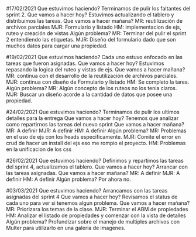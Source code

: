 #17/02/2021
Que estuvimos haciendo?
Terminamos de pulir los faltantes del sprint 2.
Que vamos a hacer hoy? 
Estuvimos actualizando el tablero y distribuimos las tareas.
Que vamos a hacer mañana?
MR: reutilización de archivos parciales
MJR: Formulario y listado 
HM: implementacion de ejs, ruteo y creación de vistas
Algún problema?
MR: Terminar del pulir el sprint 2 entendiendo las etiquetas. 
MJR: Diseño del formulario dado que son muchos datos para cargar una propiedad.

#19/02/2021
Que estuvimos haciendo?
Cada uno estuvo enfocado en las tareas que fueron asignadas.
Que vamos a hacer hoy? 
Estuvimos repasando la logica del ruteo y vistas de ejs.
Que vamos a hacer mañana?
MR:  continua con el desarrollo de la reutilización de archivos parciales.
MJR: continua con diseño de Formulario y listado 
HM: Se completo la tarea.
Algún problema?
MR: Algún concepto de los ruteos no los tenia claros.
MJR: Buscar un diseño acorde a la cantidad de datos que posee una propiedad.

#24/02/2021
Que estuvimos haciendo?
Terminamos de pulir los ultimos detalles para la entrega
Que vamos a hacer hoy? 
Tenemos que analizar como repartirnos las tareas del nuevo sprint
Que vamos a hacer mañana?
MR:  A definir
MJR: A definir
HM: A definir
Algún problema?
MR: Problemas en el uso de ejs con los heads especificamente.
MJR: Comite el error en crud de hacer un install del ejs eso me rompio el proyecto.
HM: Problemas en la unificacion de los css

#26/02/2021
Que estuvimos haciendo?
Definimos y repartimos las tareas del sprint 4, actualizamos el tablero.
Que vamos a hacer hoy? 
Arrancar con las tareas asignadas.
Que vamos a hacer mañana?
MR:  A definir
MJR: A definir
HM: A definir
Algún problema?
Por ahora no.

#03/03/2021
Que estuvimos haciendo?
Arrancamos con las tareas asignadas del sprint 4
Que vamos a hacer hoy? 
Revisamos el status de cada uno para ver si tenemos algun problema.
Que vamos a hacer mañana?
MR: Priorizara los temas de la clase. 
MJR: Terminar el ABM de propiedades
HM: Analizar el listado de propiedades y comenzar con la vista de detalles
Algún problema?
Profundizar sobre el manejo de multiples archivos con Multer para utilizarlo en una galeria de imagenes.
